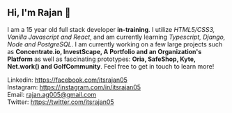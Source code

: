## Hi, I'm Rajan 👋

I am a 15 year old full stack developer **in-training**. I utilize _HTML5/CSS3, Vanilla Javascript and React_, and am currently learning _Typescript, Django, Node and PostgreSQL_. I am currently working on a few large projects such as __Concentrate.io, InvestScape, A Portfolio and an Organization's Platform__ as well as fascinating prototypes: __Oria, SafeShop, Kyte, Net.work() and GolfCommunity__. Feel free to get in touch to learn more!  

Linkedin: https://facebook.com/itsrajan05 <br>
Instagram: https://instagram.com/in/itsrajan05<br>
Email: rajan.ag005@gmail.com<br>
Twitter: https://twitter.com/itsrajan05<br>
